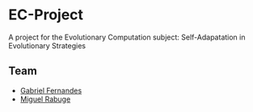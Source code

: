 # EC-Project
A project for the Evolutionary Computation subject: Self-Adapatation in Evolutionary Strategies

## Team
- [Gabriel Fernandes](https://github.com/gabrielmendesfernandes)
- [Miguel Rabuge](https://github.com/MikeLrUC)
